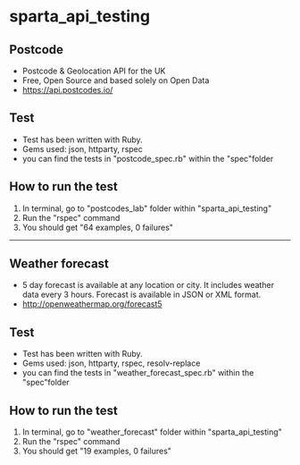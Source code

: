 # sparta_api_testing

## Postcode

* Postcode & Geolocation API for the UK
* Free, Open Source and based solely on Open Data
* https://api.postcodes.io/

## Test

* Test has been written with Ruby.
* Gems used: json, httparty, rspec
* you can find the tests in "postcode_spec.rb" within the "spec"folder

## How to run the test

1. In terminal, go to "postcodes_lab" folder within "sparta_api_testing"
2. Run the "rspec" command
3. You should get "64 examples, 0 failures"

-------

## Weather forecast

* 5 day forecast is available at any location or city. It includes weather data every 3 hours. Forecast is available in JSON or XML format.
* http://openweathermap.org/forecast5

## Test

* Test has been written with Ruby.
* Gems used: json, httparty, rspec, resolv-replace
* you can find the tests in "weather_forecast_spec.rb" within the "spec"folder

## How to run the test

1. In terminal, go to "weather_forecast" folder within "sparta_api_testing"
2. Run the "rspec" command
3. You should get "19 examples, 0 failures"
